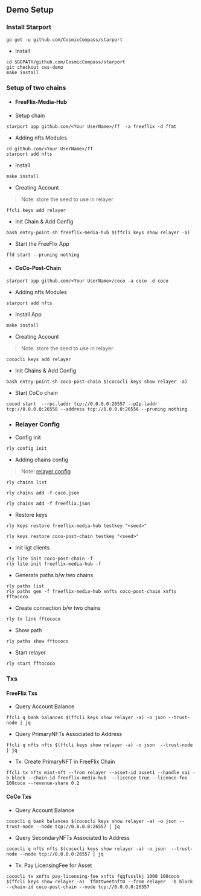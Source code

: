 ## Demo Setup

### Install Starport
```
go get -u github.com/CosmicCompass/starport
```
- Install
```bash=
cd $GOPATH/github.com/CosmicCompass/starport
git checkout cws-demo
make install
```

### Setup of two chains

- #### FreeFlix-Media-Hub

- Setup chain
```bash=
starport app github.com/<Your UserName>/ff  -a freeflix -d ffmt
```
- Adding nfts Modules
```bash=
cd github.com/<Your UserName>/ff
starport add nfts
```

- Install 
```bash=
make install
```

- Creating Account
> Note: store the seed to use in relayer
```bash=
ffcli keys add relayer 
```

- Init Chain & Add Config
```bash=
bash entry-point.sh freeflix-media-hub $(ffcli keys show relayer -a)
```

- Start the FreeFlix App
```bash=
ffd start --pruning nothing
```
- #### CoCo-Post-Chain
```bash=
starport app github.com/<Your UserName>/coco -a coco -d coco
```

- Adding nfts Modules
```bash=
starport add nfts
```
- Install  App
```bash=
make install
```
- Creating Account
 > Note: store the seed to use in relayer
```
cococli keys add relayer 
```

- Init Chains & Add Config
```bash=
bash entry-point.sh coco-post-chain $(cococli keys show relayer -a)
```
- Start CoCo chain
```bash=
cocod start  --rpc.laddr tcp://0.0.0.0:26557 --p2p.laddr tcp://0.0.0.0:26558 --address tcp://0.0.0.0:26556 --pruning nothing
```

- ### Relayer Config
- Config init
```bash=
rly config init
```
- Adding chains config
> Note: [relayer config](https://github.com/CosmicCompass/cosmos/tree/develop/cws-demo/config)
```bash=
rly chains list 

rly chains add -f coco.json 

rly chains add -f freeflix.json

```
- Restore keys
```bash=
rly keys restore freeflix-media-hub testkey "<seed>"

rly keys restore coco-post-chain testkey "<seed>"
```
- Init ligt clients
```bash=
rly lite init coco-post-chain -f
rly lite init freeflix-media-hub -f
```
- Generate paths b/w two chains
```bash=
rly paths list
rly paths gen -f freeflix-media-hub xnfts coco-post-chain xnfts fftococo
```
- Create connection b/w two chains 
```bash=
rly tx link fftococo
```
- Show path
```bash=
rly paths show fftococo
```
- Start relayer
```bash=
rly start fftococo
```

### Txs 

#### FreeFlix Txs
- Query Account Balance
```bash=
ffcli q bank balances $(ffcli keys show relayer -a) -o json --trust-node | jq
```

- Query PrimaryNFTs Associated to Address
```bash=
ffcli q nfts nfts $(ffcli keys show relayer -a) -o json  --trust-node | jq
```

- Tx: Create PrimaryNFT in FreeFlix Chain
```bash=
ffcli tx nfts mint-nft --from relayer --asset-id asset1 --handle sai -b block --chain-id freeflix-media-hub  --licence true --licence-fee 100coco --revenue-share 0.2
```
#### CoCo Txs
- Query Account Balance
```bash=
cococli q bank balances $(cococli keys show relayer -a) -o json --trust-node --node tcp://0.0.0.0:26557 | jq
```
- Query SecondaryNFTs Associated to Address
```bash=
cococli q nfts nfts $(cococli keys show relayer -a) -o json  --trust-node --node tcp://0.0.0.0:26557 | jq
```
- Tx: Pay LicensingFee for Asset
```bash=
cococli tx xnfts pay-licensing-fee xnfts fqqfvsslkj 1000 100coco $(ffcli keys show relayer -a)  ffmttweetnft0 --from relayer  -b block --chain-id coco-post-chain --node tcp://0.0.0.0:26557
```

